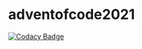 # adventofcode2021

[![Codacy Badge](https://api.codacy.com/project/badge/Grade/89b9e465332c467a875c43ccb8d80506)](https://app.codacy.com/gh/jsmadja/adventofcode2021?utm_source=github.com&utm_medium=referral&utm_content=jsmadja/adventofcode2021&utm_campaign=Badge_Grade)

